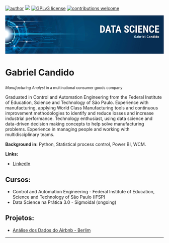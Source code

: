 [![author](https://img.shields.io/badge/author-GabrielCandido97-red.svg)](https://www.linkedin.com/in/gabriel-teles-candido-70b281118) [![](https://img.shields.io/badge/python-3.7+-blue.svg)](https://www.python.org/downloads/release/python-365/) [![GPLv3 license](https://img.shields.io/badge/License-GPLv3-blue.svg)](http://perso.crans.org/besson/LICENSE.html) [![contributions welcome](https://img.shields.io/badge/contributions-welcome-brightgreen.svg?style=flat)](https://github.com/GabrielCandido97)

<p align="center">
  <img src="banner.png">
</p>

# Gabriel Candido
<sub>*Manufacturing Analyst* in a multinational consumer goods company</sub>

Graduated in Control and Automation Engineering from the Federal Institute of Education, Science and Technology of São Paulo. Experience with manufacturing, applying World Class Manufacturing tools and continuous improvement methodologies to identify and reduce losses and increase industrial performance. Technology enthusiast, using data science and data-driven decision making concepts to help solve manufacturing problems. Experience in managing people and working with multidisciplinary teams.

**Background in:** Python, Statistical process control, Power BI, WCM.

**Links:**
* [LinkedIn](https://www.linkedin.com/in/gabriel-teles-candido-70b281118)

## Cursos:

* Control and Automation Engineering - Federal Institute of Education, Science and Technology of São Paulo (IFSP)
* Data Science na Prática 3.0 - Sigmoidal (ongoing)


## Projetos:

* [Análise dos Dados do Airbnb - Berlim](https://github.com/GabrielCandido97/Portfolio_Data_Science/blob/main/Analisando_os_Dados_do_Airbnb_Berlim.ipynb)


---
